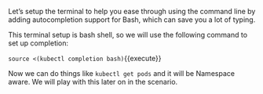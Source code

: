 Let’s setup the terminal to help you ease through using the command line 
by adding autocompletion support for Bash, which can save you a lot of typing.

This terminal setup is bash shell, so we will use the following command to 
set up completion:

`source <(kubectl completion bash)`{{execute}}

Now we can do things like `kubectl get pods` and it will be Namespace aware. We will play with this later on in the scenario.